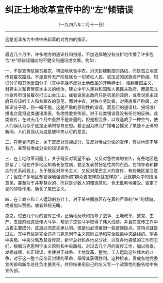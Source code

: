 # 纠正土地改革宣传中的“左”倾错误
<center class="auther">（一九四八年二月十一日）</center>&#13;


---

这是毛泽东为中共中央起草的对党内的指示。
---


最近几个月中，许多地方的通讯社和报纸，不加选择地没有分析地传播了许多包含“左”倾错误偏向的不健全的通讯或文章。例如： 
 
一、不是宣传依靠贫雇农，巩固地联合中农，消灭封建制度的路线，而是孤立地宣传贫雇农路线。不是宣传无产阶级联合一切劳动人民、受压迫的民族资产阶级、知识分子和其他爱国分子（其中包括不反对土地改革的开明绅士），推翻帝国主义、封建主义和官僚资本主义的统治，建立中华人民共和国和人民民主政府，而是孤立地宣传所谓贫雇农打江山坐江山，或者说民主政府只是农民的政府，或者说民主政府只应该听工人和贫雇农的意见，而对中农，对独立劳动者，对民族资产阶级，对知识分子等，则一概不提。这是严重的原则性的错误。而我们的通讯社、报纸或广播电台竟将这类通讯发表。各地党委宣传部，对于此类错误竟没有任何的反映。此类宣传，在过去几个月中虽然不是普遍的，但是相当多，以致造成了一种空气，使人们误认为似乎这是正确的领导思想。甚至因为陕北广播电台播发了某些不正确的新闻，人们竟误认为这是被中央认可的意见。 
 
二、在整党问题上，关于既反对忽视成分、又反对唯成分论的宣传，有些地区不够有力，甚至有唯成分论的错误宣传。 
 
三、在土地改革问题上，关于既反对观望不前、又反对急性病的宣传，有些地区是抓紧了；但在许多地区却助长急性病，甚至发表赞扬急性病的东西。在领导者和群众的关系问题上，关于既反对命令主义、又反对尾巴主义的宣传，有些地区是注意了；但在许多地区却错误地强调所谓“群众要怎样办就怎样办”，迁就群众中的错误意见。甚至对于并非群众的、而只是少数人的错误意见，也无批判地接受。否定了党的领导作用，助长了尾巴主义。 
 
四、在工商业和工人运动的方针上，对于某些解放区存在着的严重的“左”的倾向，或者加以赞扬，或者熟视无睹。 
 
总之，过去几个月的宣传工作，正确地反映和指导了战争、土地改革、整党、生产、支援前线这些伟大斗争，帮助了这些斗争取得了伟大成绩，并且在宣传工作中占着主要成分，这是必须首先承认的。但是也必须看到一些错误缺点。其特点就是过左。其中有些是完全违背马克思列宁主义原则立场和完全脱离中央路线的。望各中央局、中央分局及其宣传部，新华总社和各地总分社，以及各地报纸的工作同志们，根据马克思列宁主义原则和中央路线，对过去几个月的宣传工作，加以检查，发扬成绩，纠正错误，务使对于战争、土地改革、整党、工人运动这些伟大的斗争，对于这一整个反帝反封建的革命，保障其获得胜利。这种检查，责成各地党委宣传部和新华总社负主要责任，并将结果用自己的名义写一个政策性的报告给中央宣传部。
 

---


